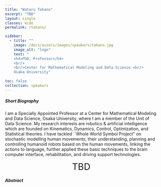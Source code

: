 ```yaml
---
title: "Wataru Takano"
excerpt: "TBD"
layout: single 
classes: wide
permalink: /takano/

sidebar:
  - title: ""
    image: /docs/assets/images/speakers/takano.jpg 
    image_alt: "logo"
    text: "
    <h4>PhD, Professor</h4> 
    <br/>
    <br/>Center for Mathematical Modeling and Data Science <br/>
    Osaka University"
  
toc: false 
collection: speakers
---
```


##### Short Biography 


I am a Specially Appointed Professor at a Center for Mathematical Modeling and Data Science, Osaka University, where I am a member of the Unit of Data Science. My research interests are robotics & artificial intelligence which are founded on Kinematics, Dynamics, Control, Optimization, and Statistical theories. I have tackled ``Whole World Symbol Project" on stochastic modelling human movements, their understanding, planning and controlling humanoid robots based on the human movements, linking the actions to language, further applied these basic techniques to the brain computer interface, rehabilitation, and driving support technologies. 


<center style="font-size:30px">
TBD
</center>

##### Abstract





